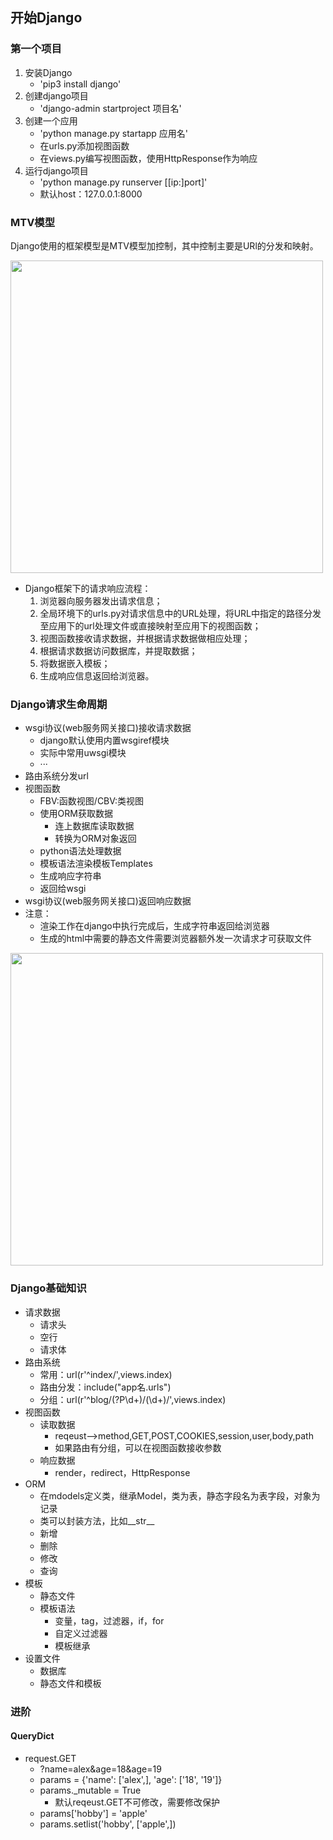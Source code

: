 ## 开始Django

### 第一个项目
1. 安装Django
	- 'pip3 install django'
2. 创建django项目
	- 'django-admin startproject 项目名'
3. 创建一个应用
	- 'python manage.py startapp 应用名'
	- 在urls.py添加视图函数
	- 在views.py编写视图函数，使用HttpResponse作为响应
4. 运行django项目
	- 'python manage.py runserver [[ip:]port]'
	- 默认host：127.0.0.1:8000

### MTV模型
Django使用的框架模型是MTV模型加控制，其中控制主要是URl的分发和映射。

<img src="http://chuann.cc/Intermediate_Python/django/MTV.png" width="500px">

- Django框架下的请求响应流程：
	1. 浏览器向服务器发出请求信息；
	2. 全局环境下的urls.py对请求信息中的URL处理，将URL中指定的路径分发至应用下的url处理文件或直接映射至应用下的视图函数；
	3. 视图函数接收请求数据，并根据请求数据做相应处理；
	4. 根据请求数据访问数据库，并提取数据；
	4. 将数据嵌入模板；
	5. 生成响应信息返回给浏览器。

### Django请求生命周期
- wsgi协议(web服务网关接口)接收请求数据
	- django默认使用内置wsgiref模块
	- 实际中常用uwsgi模块
	- ···
- 路由系统分发url
- 视图函数
	- FBV:函数视图/CBV:类视图
	- 使用ORM获取数据
		- 连上数据库读取数据
		- 转换为ORM对象返回
	- python语法处理数据
	- 模板语法渲染模板Templates
	- 生成响应字符串
	- 返回给wsgi
- wsgi协议(web服务网关接口)返回响应数据
- 注意：
	- 渲染工作在django中执行完成后，生成字符串返回给浏览器
	- 生成的html中需要的静态文件需要浏览器额外发一次请求才可获取文件

<img src="http://chuann.cc/Intermediate_Python/django/reqeust_life_circle.png" width="500px">

### Django基础知识
- 请求数据
	- 请求头
	- 空行
	- 请求体
- 路由系统
	- 常用：url(r'^index/',views.index)
	- 路由分发：include("app名.urls")
	- 分组：url(r'^blog/(?P<year>\d+)/(\d+)/',views.index)
- 视图函数
	- 读取数据
		- reqeust-->method,GET,POST,COOKIES,session,user,body,path
		- 如果路由有分组，可以在视图函数接收参数
	- 响应数据
		- render，redirect，HttpResponse
- ORM
	- 在mdodels定义类，继承Model，类为表，静态字段名为表字段，对象为记录
	- 类可以封装方法，比如__str__
	- 新增
	- 删除
	- 修改
	- 查询
- 模板
	- 静态文件
	- 模板语法
		- 变量，tag，过滤器，if，for
		- 自定义过滤器
		- 模板继承
- 设置文件
	- 数据库
	- 静态文件和模板

### 进阶
#### QueryDict
- request.GET
	- ?name=alex&age=18&age=19
	- params = {'name': ['alex',], 'age': ['18', '19']}
	- params._mutable = True
		- 默认reqeust.GET不可修改，需要修改保护
	- params['hobby'] = 'apple'
	- params.setlist('hobby', ['apple',])
